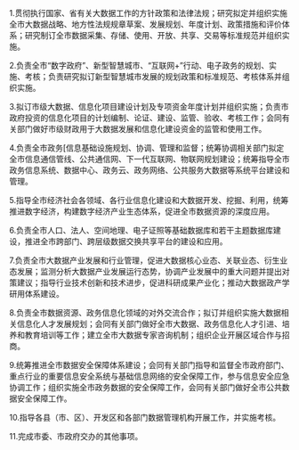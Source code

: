 1.贯彻执行国家、省有关大数据工作的方针政策和法律法规；研究拟定并组织实施全市大数据战略、地方性法规规章草案、发展规划、年度计划、政策措施和评价体系；研究制订全市数据采集、存储、使用、开放、共享、交易等标准规范并组织实施。

2.负责全市“数字政府”、新型智慧城市、“互联网+”行动、电子政务的规划、实施、考核；负责研究拟订新型智慧城市发展的规划政策和标准规范、考核体系并组织实施。

3.拟订市级大数据、信息化项目建设计划及专项资金年度计划并组织实施；负责市政府投资的信息化项目的计划编制、论证、建设、监管、验收、考核工作；会同有关部门做好市级财政用于大数据发展和信息化建设资金的监管和使用工作。

4.负责全市政务[信息基础设施规划、协调、管理和监督；统筹协调相关部门拟定全市信息通信管线、公共通信网、下一代互联网、物联网规划建设；统筹指导全市政务信息系统、数据中心、政务云、政务网络、公共服务大数据等系统平台建设和管理。

5.指导全市经济社会各领域、各行业信息化建设和大数据开发、挖掘、利用，统筹推进数字经济，构建数字经济产业生态体系，促进全市数据资源的深度应用。

6.负责全市人口、法人、空间地理、电子证照等基础数据库和若干主题数据库建设，推进全市跨部门、跨层级数据交换共享平台的建设和应用。

7.负责全市大数据产业发展和行业管理，促进大数据核心业态、关联业态、衍生业态发展；监测分析大数据产业发展运行态势，协调产业发展中的重大问题并提出对策建议；指导行业技术创新和技术进步，促进科研成果产业化；推动大数据政产学研用体系建设。

8.负责全市数据资源、政务信息化领域的对外交流合作；拟订并组织实施大数据相关信息化人才发展规划；会同有关部门做好全市大数据、政务信息化人才引进、培养和教育培训等工作；建立全市大数据专家咨询机制；组织企业开展区域合作与招商。

9.统筹推进全市数据安全保障体系建设；会同有关部门指导和监督全市政府部门、重点行业的重要信息安全系统与基础信息网络的安全保障工作，参与信息安全应急协调工作；组织实施全市政务数据的安全保障工作，会同有关部门做好全市公共数据安全保障工作。

10.指导各县（市、区）、开发区和各部门数据管理机构开展工作，并实施考核。

11.完成市委、市政府交办的其他事项。